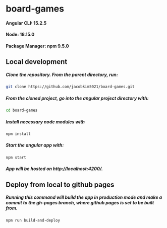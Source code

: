 # board-games
#### Angular CLI: 15.2.5
#### Node: 18.15.0
#### Package Manager: npm 9.5.0

## Local development
##### Clone the repository. From the parent directory, run:
```sh
git clone https://github.com/jacobkim5021/board-games.git
```
##### From the cloned project, go into the angular project directory with:
```sh
cd board-games
```
##### Install necessary node modules with
```sh
npm install
```
##### Start the angular app with:
```sh
npm start
```
##### App will be hosted on http://localhost:4200/.

## Deploy from local to github pages
##### Running this command will build the app in production mode and make a commit to the gh-pages branch, where github pages is set to be built from.
```sh
npm run build-and-deploy
```
